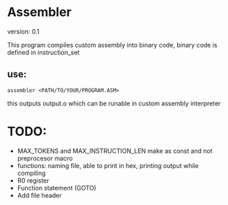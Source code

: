 # Assembler
version: 0.1


This program compiles custom assembly into binary code, binary code is defined in instruction_set
## use: 
```
assembler <PATH/TO/YOUR/PROGRAM.ASM>
```
this outputs output.o which can be runable in custom assembly interpreter


# TODO:
- MAX_TOKENS and MAX_INSTRUCTION_LEN make as const and not preprocesor macro
- functions: naming file, able to print in hex, printing output while compiling
- R0 register
- Function statement (GOTO)
- Add file header